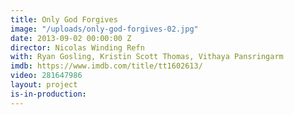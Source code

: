 ```yaml
---
title: Only God Forgives
image: "/uploads/only-god-forgives-02.jpg"
date: 2013-09-02 00:00:00 Z
director: Nicolas Winding Refn
with: Ryan Gosling, Kristin Scott Thomas, Vithaya Pansringarm
imdb: https://www.imdb.com/title/tt1602613/
video: 281647986
layout: project
is-in-production: 
---
```


